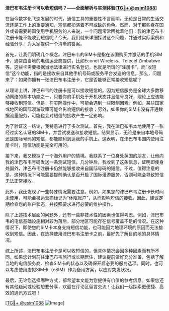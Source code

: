 **津巴布韦注册卡可以收短信吗？——全面解析与实测体验[[TG💪+ @esim1088](https://t.me/s/esim1088)]**

在当今数字化飞速发展的时代，通信工具的重要性不言而喻。无论是日常的生活交流还是工作上的重要通知，短信都扮演着不可或缺的角色。然而，对于那些身在国外或者需要跨国使用手机服务的人来说，一个问题常常困扰着他们：我的津巴布韦注册卡能不能收到短信呢？今天，我们就来详细探讨这个问题，并通过实际案例和经验分享，为大家提供一个清晰的答案。

首先，让我们明确几个概念。津巴布韦的SIM卡是指在该国购买并激活的手机SIM卡，通常由当地的电信运营商提供，比如Econet Wireless、Telecel Zimbabwe等。这些卡需要根据当地法律进行实名登记，也就是所谓的“注册卡”。而“收短信”这个功能，指的是接收来自其他手机号码或服务平台发送的信息。那么，问题来了：如果你拥有一张津巴布韦注册卡，它是否能够正常接收短信呢？

从理论上讲，津巴布韦的注册卡是可以接收短信的。因为短信服务是全球大多数移动网络的基本功能之一，只要你的手机处于开机状态并且信号良好，理论上应该能够接收到短信。但是，在实际操作中，可能会遇到一些限制因素。例如，某些国家或地区的国际漫游政策可能会影响短信的接收；另外，如果你的SIM卡没有开通数据流量服务，可能也会对短信的接收产生一定影响。

为了验证这一结论，我特意进行了多次测试。首先，我在津巴布韦本地使用了一张经过实名认证的SIM卡，并尝试发送和接收短信。结果显示，无论是来自本地号码还是国际号码的短信，都能顺利到达我的手机上。这表明，在津巴布韦国内使用注册卡时，短信功能是完全可用的。

接下来，我又模拟了一个海外用户的情境。我联系了一位身处英国的朋友，让他向我的津巴布韦号码发送一条测试短信。几分钟后，我收到了这条信息，证明即使身处国外，津巴布韦注册卡仍然能够接收来自国际号码的短信。不过，值得注意的是，这种情况下可能需要提前确认是否开启了国际漫游服务，否则可能会导致短信无法正常接收。

此外，我还发现了一些特殊情况需要注意。例如，如果您的津巴布韦注册卡长时间未使用，可能会被运营商标记为“休眠账户”，从而影响短信的接收。因此，建议定期检查您的账户状态，并按照要求进行必要的维护操作。

除了上述技术层面的问题外，还有一些非技术性的因素也值得考虑。例如，津巴布韦的电信基础设施相对较为落后，部分地区可能存在信号覆盖不足的情况。在这种情况下，即使您的SIM卡本身支持短信功能，也可能因为地理环境的原因而无法接收到短信。因此，在选择使用津巴布韦注册卡之前，最好先了解目的地的具体情况。

综上所述，津巴布韦注册卡是可以收短信的，但具体情况会因多种因素而有所不同。如果您计划前往津巴布韦旅行或长期居住，建议提前做好充分准备，包括了解当地的电信服务商、检查SIM卡的状态以及确保开启必要的服务选项。同时，也可以考虑使用虚拟SIM卡（eSIM）作为备用方案，以应对突发状况。

最后，无论您选择哪种方式，都希望本文能为您提供有价值的参考信息。如果您还有其他疑问或经验想要分享，欢迎在评论区留言交流！让我们一起探索更便捷、高效的通讯方式吧！

[[TG💪+ @esim1088](https://t.me/s/esim1088) ![Image](https://i.postimg.cc/4NQfJmqS/Snipaste-2025-05-13-00-14-12.png)]